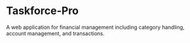# Taskforce-Pro
A web application for financial management including category handling, account management, and transactions.
